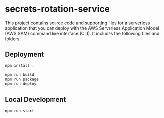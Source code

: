 # secrets-rotation-service

This project contains source code and supporting files for a serverless application that you can deploy with the AWS Serverless Application Model (AWS SAM) command line interface (CLI). It includes the following files and folders:

## Deployment ##

```bash
npm install .

npm run build
npm run package
npm run deploy
```

## Local Development ##

```bash
npm run start
```

